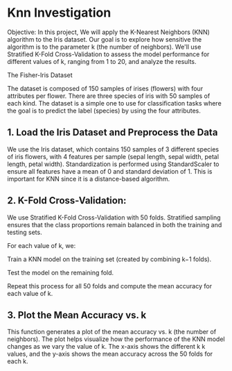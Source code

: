 # Knn Investigation

Objective: In this project, We will apply the K-Nearest Neighbors (KNN) algorithm to the Iris dataset. Our goal is to explore how sensitive the algorithm is to the parameter k (the number of neighbors). We'll use Stratified K-Fold Cross-Validation to assess the model performance for different values of k, ranging from 1 to 20, and analyze the results.

The Fisher-Iris Dataset

The dataset is composed of 150 samples of irises (flowers) with four attributes per flower. There are three species of iris with 50 samples of each kind. The dataset is a simple one to use for classification tasks where the goal is to predict the label (species) by using the four attributes.

## 1. Load the Iris Dataset and Preprocess the Data

We use the Iris dataset, which contains 150 samples of 3 different species of iris flowers, with 4 features per sample (sepal length, sepal width, petal length, petal width). Standardization is performed using StandardScaler to ensure all features have a mean of 0 and standard deviation of 1. This is important for KNN since it is a distance-based algorithm.

## 2. K-Fold Cross-Validation:

We use Stratified K-Fold Cross-Validation with 50 folds. Stratified sampling ensures that the class proportions remain balanced in both the training and testing sets.

For each value of k, we:

Train a KNN model on the training set (created by combining k−1 folds).

Test the model on the remaining fold.

Repeat this process for all 50 folds and compute the mean accuracy for each value of k.

## 3. Plot the Mean Accuracy vs. k

This function generates a plot of the mean accuracy vs. k (the number of neighbors). The plot helps visualize how the performance of the KNN model changes as we vary the value of k. The x-axis shows the different k k values, and the y-axis shows the mean accuracy across the 50 folds for each k.
